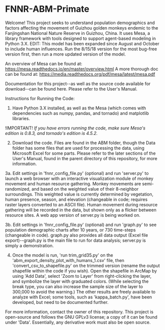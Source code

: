 # FNNR-ABM-Primate

Welcome! This project seeks to understand population demographics and factors affecting the movement of Guizhou golden monkeys endemic to the Fanjingshan National Nature Reserve in Guizhou, China.
It uses Mesa, a library framework with tools designed to support agent-based modeling in Python 3.X.
EDIT: This model has been expanded since August and October to include human influences. Run the 8/15/18 version for the most bug-free version first, then run a more updated version of the model.

An overview of Mesa can be found at: https://mesa.readthedocs.io/en/master/overview.html
A more thorough doc can be found at: https://media.readthedocs.org/pdf/mesa/latest/mesa.pdf

Documentation for this project--as well as the source code available for download--can be found here. Please refer to the User's Manual.

Instructions for Running the Code:
1. Have Python 3.X installed, as well as the Mesa (which comes with dependencies such as numpy, pandas, and tornado) and matplotlib libraries.

!IMPORTANT!
*If you have errors running the code, make sure Mesa's edition is 0.8.3, and tornado's edition is 4.5.2.*

2. Download the code. Files are found in the ABM folder, though the Data folder has some files that are used for processing the data, using Microsoft Excel for some parts. Please refer to the later sections of the User's Manual, found in the parent directory of this repository, for more information.

3a. Edit settings in 'fnnr_config_file.py' (optional) and run 'server.py' to launch a web browser with an interactive visualization module of monkey movement and human resource gathering.
Monkey movements are semi-randomized, and based on the weighted value of their 8-neighbor surroundings.
This weighted value is currently determined by vegetation, human presence, season, and elevation (changeable in code; requires raster layers converted to an ASCII file).
Human movement during resource gathering will be recorded in the data, but shown only as a flicker between resource sites.
A web app version of server.py is being worked on.

3b. Edit settings in 'fnnr_config_file.py' (optional) and run 'graph.py' to see population demographic charts after 10 years, or 730 time-steps (changeable in code). graph.py also provides all data output (Excel file export)--graph.py is the main file to run for data analysis; server.py is simply a demonstration.

4. Once the model is run, 'run trim_grid35.py' on the 'abm_export_density_plot_with_humans_1.csv' file, then 'convert_csv_to_shapefile.py' on the trimmed version (rename the output shapefile within the code if you wish). Open the shapefile in ArcMap by using 'Add Data', select 'Zoom to Layer' from right-clicking the layer, and symbolize the layer with graduated colors. (While selecting the break type, you can also increase the sample size of the layer to 300,000 to avoid the warning.) The other results are freely available to analyze with Excel; some tools, such as 'kappa_batch.py', have been developed, but need to be documented further.

For more information, contact the owner of this repository.
This project is open-source and follows the GNU GPLv3 license; a copy of it can be found under 'Data'. Essentially, any derivative work must also be open source.
